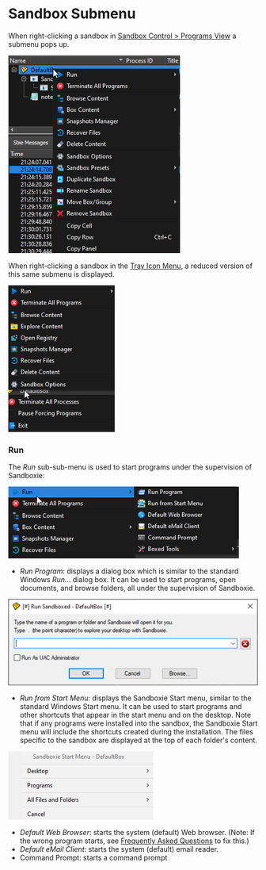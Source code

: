 # Sandbox Submenu

When right-clicking a sandbox in [Sandbox Control > Programs View](SP_SBControl_ProgramsView.md) a submenu pops up.

![](../Media/SP_SandboxSubMenuProgramsView.png)

When right-clicking a sandbox in the [Tray Icon Menu](TrayIconMenu.md), a reduced version of this same submenu is
displayed.

![](../Media/SP_SandboxSubMenuTray.png)

### Run

The _Run_ sub-sub-menu is used to start programs under the supervision of Sandboxie:

![](../Media/SP_SandboxSubMenuRun.png)
* _Run Program_: displays a dialog box which is similar to the standard Windows _Run..._
  dialog box. It can be used to start programs, open documents, and browse folders, all under the supervision of
  Sandboxie.

![](../Media/SP_SandboxSubMenuRunProgram.png)
* _Run from Start Menu_: displays the Sandboxie Start menu, similar to the standard Windows Start menu. It can be used
  to start programs and other shortcuts that appear in the start menu and on the desktop. Note that if any programs were
  installed into the sandbox, the Sandboxie Start menu will include the shortcuts created during the installation. The
  files specific to the sandbox are displayed at the top of each folder's content.

![](../Media/SP_SandboxSubMenuRunStart.png)
* _Default Web Browser_: starts the system (default) Web browser.
  (Note: If the wrong program starts,
  see [Frequently Asked Questions](FrequentlyAskedQuestions.md#why-does-the-wrong-program-start-when-i-run-my-default-web-browser-sandboxed)
  to fix this.)
* _Default eMail Client_: starts the system (default) email reader.
* Command Prompt: starts a command prompt